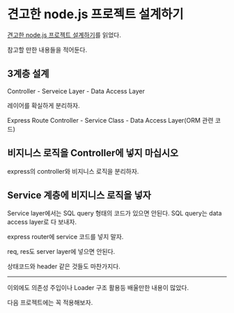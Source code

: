 # 견고한 node.js 프로젝트 설계하기

[견고한 node.js 프로젝트 설계하기](https://velog.io/@hopsprings2/%EA%B2%AC%EA%B3%A0%ED%95%9C-node.js-%ED%94%84%EB%A1%9C%EC%A0%9D%ED%8A%B8-%EC%95%84%ED%82%A4%ED%85%8D%EC%B3%90-%EC%84%A4%EA%B3%84%ED%95%98%EA%B8%B0)를 읽었다.

참고할 만한 내용들을 적어둔다.

## 3계층 설계

Controller - Serveice Layer - Data Access Layer

레이어를 확실하게 분리하자.

Express Route Controller - Service Class - Data Access Layer(ORM 관련 코드)

## 비지니스 로직을 Controller에 넣지 마십시오

express의 controller와 비지니스 로직을 분리하자.

## Service 계층에 비지니스 로직을 넣자

Service layer에서는 SQL query 형태의 코드가 있으면 안된다. SQL query는 data access layer로 다 보내자.

express router에 service 코드를 넣지 말자.

req, res도 server layer에 넣으면 안된다.

상태코드와 header 같은 것들도 마찬가지다.

---

이외에도 의존성 주입이나 Loader 구조 활용등 배울만한 내용이 많았다.

다음 프로젝트에는 꼭 적용해보자.
